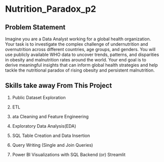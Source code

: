 # Nutrition_Paradox_p2

## Problem Statement

Imagine you are a Data Analyst working for a global health organization. Your task is to investigate the complex challenge of undernutrition and overnutrition across different countries, age groups, and genders. You will use publicly available WHO data to uncover trends, patterns, and disparities in obesity and malnutrition rates around the world. Your end goal is to derive meaningful insights that can inform global health strategies and help tackle the nutritional paradox of rising obesity and persistent malnutrition.

## Skills take away From This Project

1. Public Dataset Exploration

2. ETL

3. ata Cleaning and Feature Engineering

4. Exploratory Data Analysis(EDA)

5. SQL Table Creation and Data Insertion

6. Query Writing (Single and Join Queries)

7. Power BI Visualizations with SQL Backend (or) Streamlit
